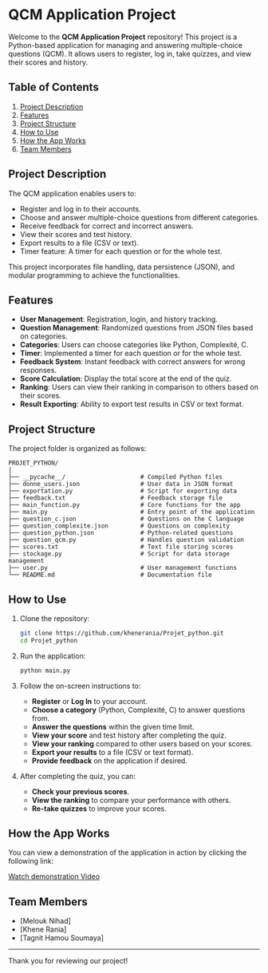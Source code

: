 # QCM Application Project

Welcome to the **QCM Application Project** repository!
This project is a Python-based application for managing and answering multiple-choice questions (QCM). It allows users to register, log in, take quizzes, and view their scores and history.

## Table of Contents
1. [Project Description](#project-description)
2. [Features](#features)
3. [Project Structure](#project-structure)
4. [How to Use](#how-to-use)
5. [How the App Works](#how-the-app-works)
6. [Team Members](#team-members)

## Project Description
The QCM application enables users to:
- Register and log in to their accounts.
- Choose and answer multiple-choice questions from different categories.
- Receive feedback for correct and incorrect answers.
- View their scores and test history.
- Export results to a file (CSV or text).
- Timer feature: A timer for each question or for the whole test.

This project incorporates file handling, data persistence (JSON), and modular programming to achieve the functionalities.

## Features
- **User Management**: Registration, login, and history tracking.
- **Question Management**: Randomized questions from JSON files based on categories.
- **Categories**: Users can choose categories like Python, Complexité, C.
- **Timer**: Implemented a timer for each question or for the whole test.
- **Feedback System**: Instant feedback with correct answers for wrong responses.
- **Score Calculation**: Display the total score at the end of the quiz.
- **Ranking**: Users can view their ranking in comparison to others based on their scores.
- **Result Exporting**: Ability to export test results in CSV or text format.

## Project Structure
The project folder is organized as follows:

```
PROJET_PYTHON/
|
├── __pycache__/                     # Compiled Python files
├── donne_users.json                 # User data in JSON format
├── exportation.py                   # Script for exporting data
├── feedback.txt                     # Feedback storage file
├── main_function.py                 # Core functions for the app
├── main.py                          # Entry point of the application
├── question_c.json                  # Questions on the C language
├── question_complexite.json         # Questions on complexity
├── question_python.json             # Python-related questions
├── question_qcm.py                  # Handles question validation
├── scores.txt                       # Text file storing scores
├── stockage.py                      # Script for data storage management
├── user.py                          # User management functions
└── README.md                        # Documentation file
```

## How to Use
1. Clone the repository:
   ```bash
   git clone https://github.com/khenerania/Projet_python.git
   cd Projet_python
   ```
2. Run the application:
   ```bash
   python main.py
   ```
3. Follow the on-screen instructions to:
   - **Register** or **Log In** to your account.
   - **Choose a category** (Python, Complexité, C) to answer questions from.
   - **Answer the questions** within the given time limit.
   - **View your score** and test history after completing the quiz.
   - **View your ranking** compared to other users based on your scores.
   - **Export your results** to a file (CSV or text format).
   - **Provide feedback** on the application if desired.

4. After completing the quiz, you can:
   - **Check your previous scores**.
   - **View the ranking** to compare your performance with others.
   - **Re-take quizzes** to improve your scores.

## How the App Works
You can view a demonstration of the application in action by clicking the following link:

[Watch demonstration Video](https://drive.google.com/file/d/1WwFRXaKuSUr2Ko40vD3hguiVTmmkvIGp/view?usp=drive_link)

## Team Members
- [Melouk Nihad]
- [Khene Rania]
- [Tagnit Hamou Soumaya]

---

Thank you for reviewing our project!

